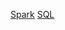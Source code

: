 [Spark](https://github.com/s1tcomsfan/knowledge_warehouse/blob/main/Spark/contents.md)
[SQL](https://github.com/s1tcomsfan/knowledge_warehouse/blob/main/SQL/contents.md)
